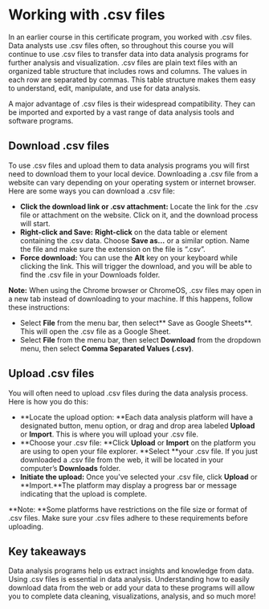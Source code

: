 # Working with .csv files

In an earlier course in this certificate program, you worked with .csv files. Data analysts use .csv files often, so throughout this course you will continue to use .csv files to transfer data into data analysis programs for further analysis and visualization. .csv files are plain text files with an organized table structure that includes rows and columns. The values in each row are separated by commas. This table structure makes them easy to understand, edit, manipulate, and use for data analysis.

A major advantage of .csv files is their widespread compatibility.  They can be imported and exported by a vast range of data analysis tools and software programs.

## **Download .csv files**

To use .csv files and upload them to data analysis programs you will first need to download them to your local device. Downloading a .csv file from a website can vary depending on your operating system or internet browser. Here are some ways you can download a .csv file:

* **Click the download link or .csv attachment:** Locate the link for the .csv file or attachment on the website. Click on it, and the download process will start.
* **Right-click and Save:** **Right-click** on the data table or element containing the .csv data. Choose **Save as…** or a similar option. Name the file and make sure the extension on the file is “.csv”.
* **Force download:** You can use the **Alt** key on your keyboard while clicking the link. This will trigger the download, and you will be able to find the .csv file in your Downloads folder.

**Note:** When using the Chrome browser or ChromeOS, .csv files may open in a new tab instead of downloading to your machine. If this happens, follow these instructions:

* Select **File** from the menu bar, then select** Save as Google Sheets**. This will open the .csv file as a Google Sheet.
* Select **File** from the menu bar, then select **Download** from the dropdown menu, then select **Comma Separated Values (.csv)**.

## **Upload .csv files**

You will often need to upload .csv files during the data analysis process. Here is how you do this:

* **Locate the upload option: **Each data analysis platform will have a designated button, menu option, or drag and drop area labeled **Upload** or **Import**. This is where you will upload your .csv file.
* **Choose your .csv file: **Click **Upload** or **Import** on the platform you are using to open your file explorer. **Select **your .csv file. If you just downloaded a .csv file from the web, it will be located in your computer’s **Downloads** folder.
* **Initiate the upload:** Once you've selected your .csv file, click **Upload** or **Import.**The platform may display a progress bar or message indicating that the upload is complete.

**Note: **Some platforms have restrictions on the file size or format of .csv files. Make sure your .csv files adhere to these requirements before uploading.

## **Key takeaways**

Data analysis programs help us extract insights and knowledge from data. Using .csv files is essential in data analysis. Understanding how to easily download data from the web or add your data to these programs will allow you to complete data cleaning, visualizations, analysis, and so much more!
